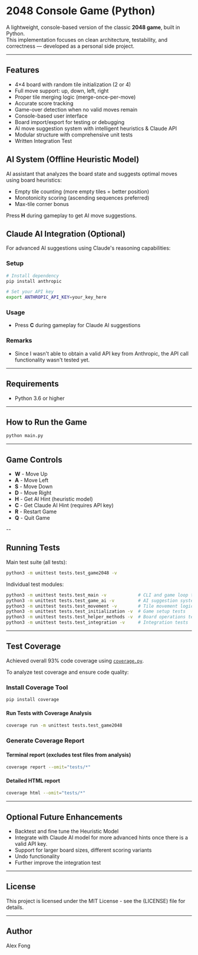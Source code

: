 # 2048 Console Game (Python)

A lightweight, console-based version of the classic **2048 game**, built in Python.  
This implementation focuses on clean architecture, testability, and correctness — developed as a personal side project.

---

## Features
- 4×4 board with random tile initialization (2 or 4)
- Full move support: up, down, left, right
- Proper tile merging logic (merge-once-per-move)
- Accurate score tracking
- Game-over detection when no valid moves remain
- Console-based user interface
- Board import/export for testing or debugging
- AI move suggestion system with intelligent heuristics & Claude API
- Modular structure with comprehensive unit tests
- Written Integration Test


## AI System (Offline Heuristic Model)
AI assistant that analyzes the board state and suggests optimal moves using board heuristics:
- Empty tile counting (more empty tiles = better position)
- Monotonicity scoring (ascending sequences preferred)
- Max-tile corner bonus

Press **H** during gameplay to get AI move suggestions.

## Claude AI Integration (Optional)
For advanced AI suggestions using Claude's reasoning capabilities:

### Setup
```bash
# Install dependency
pip install anthropic

# Set your API key
export ANTHROPIC_API_KEY=your_key_here
```

### Usage
- Press **C** during gameplay for Claude AI suggestions

### Remarks
- Since I wasn't able to obtain a valid API key from Anthropic, the API call functionality wasn't tested yet.

---

## Requirements
- Python 3.6 or higher

---

## How to Run the Game

```bash
python main.py
```

---

## Game Controls
- **W** - Move Up
- **A** - Move Left
- **S** - Move Down
- **D** - Move Right
- **H** - Get AI Hint (heuristic model)
- **C** - Get Claude AI Hint (requires API key)
- **R** - Restart Game
- **Q** - Quit Game

--

## Running Tests

Main test suite (all tests):

```bash
python3 -m unittest tests.test_game2048 -v
```

Individual test modules:

```bash
python3 -m unittest tests.test_main -v            # CLI and game loop tests
python3 -m unittest tests.test_game_ai -v         # AI suggestion system tests
python3 -m unittest tests.test_movement -v        # Tile movement logic tests
python3 -m unittest tests.test_initialization -v  # Game setup tests
python3 -m unittest tests.test_helper_methods -v  # Board operations tests
python3 -m unittest tests.test_integration -v     # Integration tests
```

---

## Test Coverage
Achieved overall 93% code coverage using [`coverage.py`](https://coverage.readthedocs.io/).

To analyze test coverage and ensure code quality:

### Install Coverage Tool
```bash
pip install coverage
```

#### Run Tests with Coverage Analysis
```bash
coverage run -m unittest tests.test_game2048
```

### Generate Coverage Report

#### Terminal report (excludes test files from analysis)
```bash
coverage report --omit="tests/*"
```

#### Detailed HTML report
```bash
coverage html --omit="tests/*"
```

---

## Optional Future Enhancements
- Backtest and fine tune the Heuristic Model
- Integrate with Claude AI model for more advanced hints once there is a valid API key.
- Support for larger board sizes, different scoring variants
- Undo functionality
- Further improve the integration test

---

## License

This project is licensed under the MIT License - see the (LICENSE) file for details.

---

## Author
Alex Fong